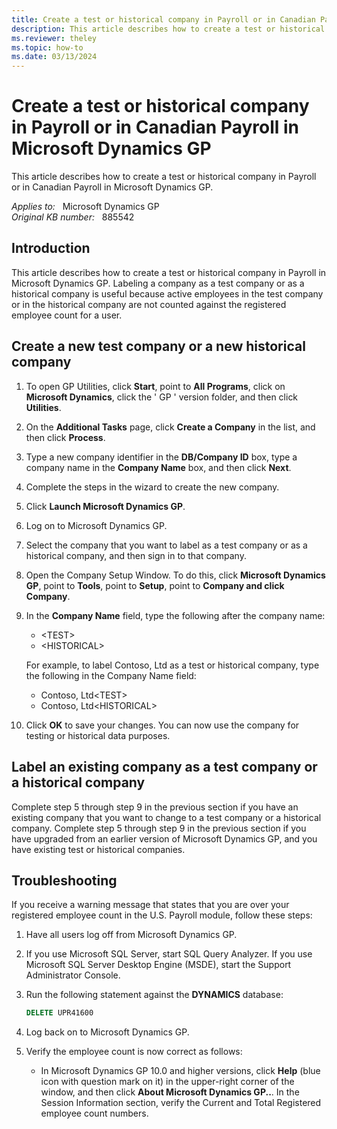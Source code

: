 ```yaml
---
title: Create a test or historical company in Payroll or in Canadian Payroll
description: This article describes how to create a test or historical company in Payroll or in Canadian Payroll in Microsoft Dynamics GP.
ms.reviewer: theley
ms.topic: how-to
ms.date: 03/13/2024
---
```

# Create a test or historical company in Payroll or in Canadian Payroll in Microsoft Dynamics GP

This article describes how to create a test or historical company in Payroll or in Canadian Payroll in Microsoft Dynamics GP.

_Applies to:_ &nbsp; Microsoft Dynamics GP  
_Original KB number:_ &nbsp; 885542

## Introduction

This article describes how to create a test or historical company in Payroll in Microsoft Dynamics GP. Labeling a company as a test company or as a historical company is useful because active employees in the test company or in the historical company are not counted against the registered employee count for a user.

## Create a new test company or a new historical company

1. To open GP Utilities, click **Start**, point to **All Programs**, click on **Microsoft Dynamics**, click the ' GP ' version folder, and then click **Utilities**.
2. On the **Additional Tasks** page, click **Create a Company** in the list, and then click **Process**.
3. Type a new company identifier in the **DB/Company ID** box, type a company name in the **Company Name** box, and then click **Next**.
4. Complete the steps in the wizard to create the new company.
5. Click **Launch Microsoft Dynamics GP**.
6. Log on to Microsoft Dynamics GP.
7. Select the company that you want to label as a test company or as a historical company, and then sign in to that company.
8. Open the Company Setup Window. To do this, click **Microsoft Dynamics GP**, point to **Tools**, point to **Setup**, point to **Company and click Company**.
9. In the **Company Name**  field, type the following after the company name:

   - \<TEST>
   - \<HISTORICAL>  

   For example, to label Contoso, Ltd as a test or historical company, type the following in the Company Name field:

    - Contoso, Ltd\<TEST>
    - Contoso, Ltd\<HISTORICAL>

10. Click **OK** to save your changes. You can now use the company for testing or historical data purposes.

## Label an existing company as a test company or a historical company

Complete step 5 through step 9 in the previous section if you have an existing company that you want to change to a test company or a historical company. Complete step 5 through step 9 in the previous section if you have upgraded from an earlier version of Microsoft Dynamics GP, and you have existing test or historical companies.

## Troubleshooting

If you receive a warning message that states that you are over your registered employee count in the U.S. Payroll module, follow these steps:

1. Have all users log off from Microsoft Dynamics GP.
2. If you use Microsoft SQL Server, start SQL Query Analyzer. If you use Microsoft SQL Server Desktop Engine (MSDE), start the Support Administrator Console.
3. Run the following statement against the **DYNAMICS** database:

    ```sql
    DELETE UPR41600
    ```

4. Log back on to Microsoft Dynamics GP.
5. Verify the employee count is now correct as follows:

   - In Microsoft Dynamics GP 10.0 and higher versions, click **Help**  (blue icon with question mark on it) in the upper-right corner of the window, and then click **About Microsoft Dynamics GP..**. In the Session Information section, verify the Current and Total Registered employee count numbers.
